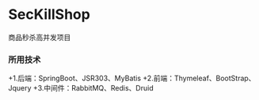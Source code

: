 # SecKillShop
商品秒杀高并发项目


### 所用技术
+1.后端：SpringBoot、JSR303、MyBatis
+2.前端：Thymeleaf、BootStrap、Jquery
+3.中间件：RabbitMQ、Redis、Druid
